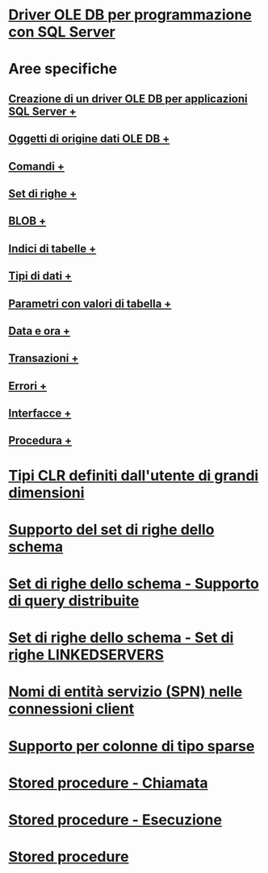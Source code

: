 # [Driver OLE DB per programmazione con SQL Server](oledb-driver-for-sql-server-programming.md)

# Aree specifiche
## [Creazione di un driver OLE DB per applicazioni SQL Server +](../../oledb/ole-db-driver/creating-a-oledb-driver-for-sql-server-application.md)
## [Oggetti di origine dati OLE DB +](../../oledb/ole-db-data-source-objects/data-source-objects-ole-db.md)
## [Comandi +](../../oledb/ole-db-commands/commands.md)
## [Set di righe +](../../oledb/ole-db-rowsets/rowsets.md)
## [BLOB +](../../oledb/ole-db-blobs/blobs-and-ole-objects.md)
## [Indici di tabelle +](../../oledb/ole-db-tables-indexes/tables-and-indexes.md)
## [Tipi di dati +](../../oledb/ole-db-data-types/data-types-ole-db.md)
## [Parametri con valori di tabella +](../../oledb/ole-db-table-valued-parameters/table-valued-parameters-ole-db.md)
## [Data e ora +](../../oledb/ole-db-date-time/date-and-time-improvements-ole-db.md)
## [Transazioni +](../../oledb/ole-db-transactions/transactions.md)
## [Errori +](../../oledb/ole-db-errors/errors.md)
## [Interfacce +](../../oledb/ole-db-interfaces/oledb-driver-for-sql-server-ole-db-interfaces.md)
## [Procedura +](../../oledb/ole-db-how-to/ole-db-how-to-topics.md)

# [Tipi CLR definiti dall'utente di grandi dimensioni](large-clr-user-defined-types-ole-db.md)
# [Supporto del set di righe dello schema](schema-rowset-support-ole-db.md)
# [Set di righe dello schema - Supporto di query distribuite](schema-rowsets-distributed-query-support.md)
# [Set di righe dello schema - Set di righe LINKEDSERVERS](schema-rowsets-linkedservers-rowset.md)
# [Nomi di entità servizio (SPN) nelle connessioni client](service-principal-names-spns-in-client-connections-ole-db.md)
# [Supporto per colonne di tipo sparse](sparse-columns-support-ole-db.md)
# [Stored procedure - Chiamata](stored-procedures-calling.md)
# [Stored procedure - Esecuzione](stored-procedures-running.md)
# [Stored procedure](stored-procedures.md)
